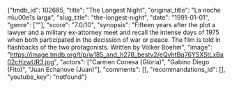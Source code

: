 {"tmdb_id": 102685, "title": "The Longest Night", "original_title": "La noche m\u00e1s larga", "slug_title": "the-longest-night", "date": "1991-01-01", "genre": [""], "score": "7.0/10", "synopsis": "Fifteen years after the plot a lawyer and a military ex-attorney meet and recall the intense days of 1975 when both participated in the decission of war or peace. The film is told in flashbacks of the two protagonists. Written by Volker Boehm", "image": "https://image.tmdb.org/t/p/w185_and_h278_bestv2/eQvhtBq76YSX5tLxBa02cHzwUR3.jpg", "actors": ["Carmen Conesa (Gloria)", "Gabino Diego (Fito)", "Juan Echanove (Juan)"], "comments": [], "recommandations_id": [], "youtube_key": "notfound"}